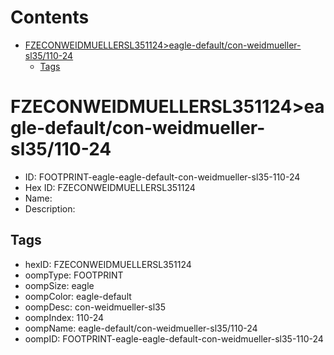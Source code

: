 



Contents
========

* [FZECONWEIDMUELLERSL351124>eagle-default/con-weidmueller-sl35/110-24](#fzeconweidmuellersl351124eagle-defaultcon-weidmueller-sl35110-24)
	* [Tags](#tags)

# FZECONWEIDMUELLERSL351124>eagle-default/con-weidmueller-sl35/110-24

- ID: FOOTPRINT-eagle-eagle-default-con-weidmueller-sl35-110-24
- Hex ID: FZECONWEIDMUELLERSL351124
- Name: 
- Description: 

## Tags

- hexID: FZECONWEIDMUELLERSL351124
- oompType: FOOTPRINT
- oompSize: eagle
- oompColor: eagle-default
- oompDesc: con-weidmueller-sl35
- oompIndex: 110-24
- oompName: eagle-default/con-weidmueller-sl35/110-24
- oompID: FOOTPRINT-eagle-eagle-default-con-weidmueller-sl35-110-24
